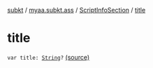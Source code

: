 [subkt](../../index.md) / [myaa.subkt.ass](../index.md) / [ScriptInfoSection](index.md) / [title](./title.md)

# title

`var title: `[`String`](https://kotlinlang.org/api/latest/jvm/stdlib/kotlin/-string/index.html)`?` [(source)](https://github.com/Myaamori/SubKt/blob/0.1.7/src/main/kotlin/myaa/subkt/ass/parser.kt#L694)